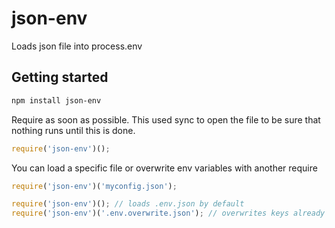 # json-env

Loads json file into process.env

## Getting started

```bash
npm install json-env
```

Require as soon as possible. This used sync to open the file to be sure that nothing runs until this is done.

```js
require('json-env')();
```

You can load a specific file or overwrite env variables with another require

```js
require('json-env')('myconfig.json');

require('json-env')(); // loads .env.json by default
require('json-env')('.env.overwrite.json'); // overwrites keys already in process.env

```
